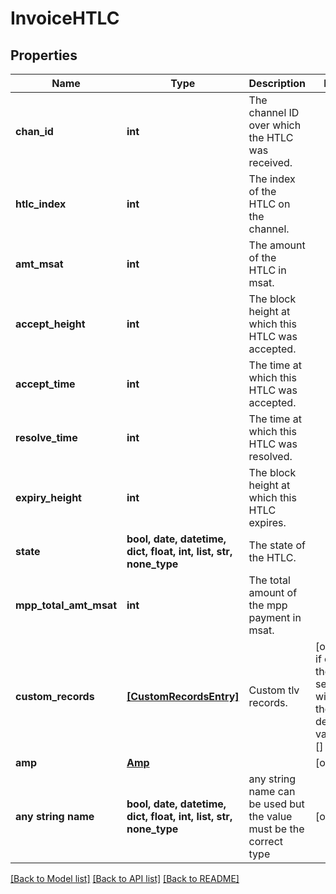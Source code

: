 # InvoiceHTLC


## Properties
Name | Type | Description | Notes
------------ | ------------- | ------------- | -------------
**chan_id** | **int** | The channel ID over which the HTLC was received. | 
**htlc_index** | **int** | The index of the HTLC on the channel. | 
**amt_msat** | **int** | The amount of the HTLC in msat. | 
**accept_height** | **int** | The block height at which this HTLC was accepted. | 
**accept_time** | **int** | The time at which this HTLC was accepted. | 
**resolve_time** | **int** | The time at which this HTLC was resolved. | 
**expiry_height** | **int** | The block height at which this HTLC expires. | 
**state** | **bool, date, datetime, dict, float, int, list, str, none_type** | The state of the HTLC. | 
**mpp_total_amt_msat** | **int** | The total amount of the mpp payment in msat. | 
**custom_records** | [**[CustomRecordsEntry]**](CustomRecordsEntry.md) | Custom tlv records. | [optional]  if omitted the server will use the default value of []
**amp** | [**Amp**](Amp.md) |  | [optional] 
**any string name** | **bool, date, datetime, dict, float, int, list, str, none_type** | any string name can be used but the value must be the correct type | [optional]

[[Back to Model list]](../README.md#documentation-for-models) [[Back to API list]](../README.md#documentation-for-api-endpoints) [[Back to README]](../README.md)


